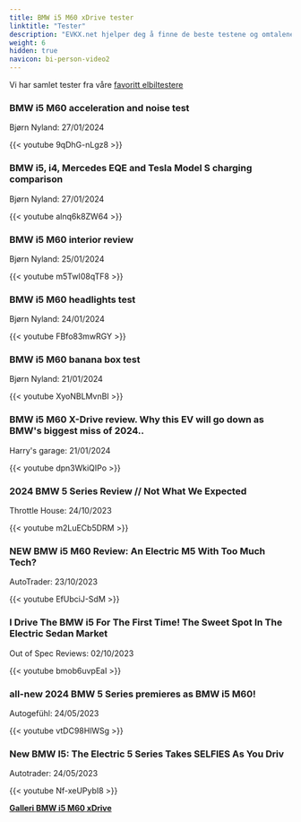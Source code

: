 ```yaml
---
title: BMW i5 M60 xDrive tester
linktitle: "Tester"
description: "EVKX.net hjelper deg å finne de beste testene og omtalene av denne modellen."
weight: 6
hidden: true
navicon: bi-person-video2
---
```

Vi har samlet tester fra våre [favoritt elbiltestere](../../../../../guides/evreviewers/)

<div class="container text-center shadow p-2 pe-4 mb-5 bg-body-tertiary rounded border">
<h3>BMW i5 M60 acceleration and noise test</h3>
<p>Bjørn Nyland: 27/01/2024</p>

{{< youtube 9qDhG-nLgz8 >}}

</div>
<div class="container text-center shadow p-2 pe-4 mb-5 bg-body-tertiary rounded border">
<h3>BMW i5, i4, Mercedes EQE and Tesla Model S charging comparison</h3>
<p>Bjørn Nyland: 27/01/2024</p>

{{< youtube alnq6k8ZW64 >}}

</div>
<div class="container text-center shadow p-2 pe-4 mb-5 bg-body-tertiary rounded border">
<h3>BMW i5 M60 interior review</h3>
<p>Bjørn Nyland: 25/01/2024</p>

{{< youtube m5TwI08qTF8 >}}

</div>
<div class="container text-center shadow p-2 pe-4 mb-5 bg-body-tertiary rounded border">
<h3>BMW i5 M60 headlights test</h3>
<p>Bjørn Nyland: 24/01/2024</p>

{{< youtube FBfo83mwRGY >}}

</div>
<div class="container text-center shadow p-2 pe-4 mb-5 bg-body-tertiary rounded border">
<h3>BMW i5 M60 banana box test</h3>
<p>Bjørn Nyland: 21/01/2024</p>

{{< youtube XyoNBLMvnBI >}}

</div>
<div class="container text-center shadow p-2 pe-4 mb-5 bg-body-tertiary rounded border">
<h3>BMW i5 M60 X-Drive review. Why this EV will go down as BMW's biggest miss of 2024..</h3>
<p>Harry's garage: 21/01/2024</p>

{{< youtube dpn3WkiQIPo >}}

</div>
<div class="container text-center shadow p-2 pe-4 mb-5 bg-body-tertiary rounded border">
<h3>2024 BMW 5 Series Review // Not What We Expected</h3>
<p>Throttle House: 24/10/2023</p>

{{< youtube m2LuECb5DRM >}}

</div>
<div class="container text-center shadow p-2 pe-4 mb-5 bg-body-tertiary rounded border">
<h3>NEW BMW i5 M60 Review: An Electric M5 With Too Much Tech?</h3>
<p>AutoTrader: 23/10/2023</p>

{{< youtube EfUbciJ-SdM >}}

</div>
<div class="container text-center shadow p-2 pe-4 mb-5 bg-body-tertiary rounded border">
<h3>I Drive The BMW i5 For The First Time! The Sweet Spot In The Electric Sedan Market</h3>
<p>Out of Spec Reviews: 02/10/2023</p>

{{< youtube bmob6uvpEaI >}}

</div>
<div class="container text-center shadow p-2 pe-4 mb-5 bg-body-tertiary rounded border">
<h3>all-new 2024 BMW 5 Series premieres as BMW i5 M60!</h3>
<p>Autogefühl: 24/05/2023</p>

{{< youtube vtDC98HlWSg >}}

</div>
<div class="container text-center shadow p-2 pe-4 mb-5 bg-body-tertiary rounded border">
<h3>New BMW I5: The Electric 5 Series Takes SELFIES As You Driv</h3>
<p>Autotrader: 24/05/2023</p>

{{< youtube Nf-xeUPybI8 >}}

</div>
<div class="mt-3 mb-3">
<a href="../gallery/" class="text-decoration-none text-black">
<strong><i class="bi-arrow-left"></i>Galleri  </strong>
</a>
<a href="../" class="text-decoration-none text-black float-end">
<strong>BMW i5 M60 xDrive <i class="bi-arrow-right"></i></strong>
</a>
</div>
